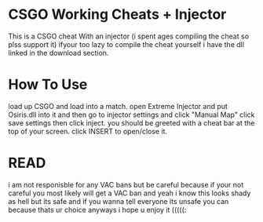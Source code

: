 # CSGO Working Cheats + Injector
This is a CSGO cheat With an injector (i spent ages compiling the cheat so plss support it) ifyour too lazy to compile the cheat yourself i have the dll linked in the download section.

# How To Use 
load up CSGO and load into a match. open Extreme Injector and put Osiris.dll into it and then go to injector settings and click "Manual Map" click save settings then click inject. you should be greeted with a cheat bar at the top of your screen. click INSERT to open/close it.

# READ 
i am not responisble for any VAC bans but be careful because if your not careful you most likely will get a VAC ban and yeah i know this looks shady as hell but its safe and if you wanna tell everyone its unsafe you can because thats ur choice anyways i hope u enjoy it (((((:
